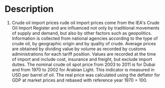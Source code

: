 # Description

1. Crude oil import prices
rude oil import prices come from the IEA's Crude Oil Import Register and are influenced not only by traditional movements of supply and demand, but also by other factors such as geopolitics. Information is collected from national agencies according to the type of crude oil, by geographic origin and by quality of crude. Average prices are obtained by dividing value by volume as recorded by customs administrations for each tariff position. Values are recorded at the time of import and include cost, insurance and freight, but exclude import duties. The nominal crude oil spot price from 2003 to 2011 is for Dubai and from 1970 to 2002 for Arabian Light. This indicator is measured in USD per barrel of oil. The real price was calculated using the deflator for GDP at market prices and rebased with reference year 1970 = 100.

